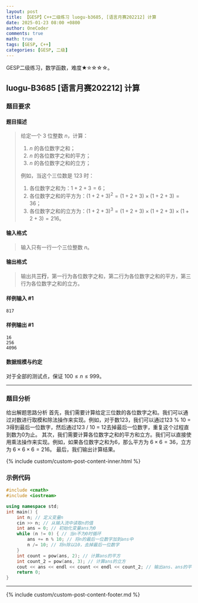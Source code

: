 ```yaml
---
layout: post
title: 【GESP】C++二级练习 luogu-b3685, [语言月赛202212] 计算
date: 2025-01-23 08:00 +0800
author: OneCoder
comments: true
math: true
tags: [GESP, C++]
categories: [GESP, 二级]
---
```

GESP二级练习，数学函数，难度★✮☆☆☆。

<!--more-->

## luogu-B3685 [语言月赛202212] 计算

### 题目要求

#### 题目描述

>给定一个 $3$ 位整数 $n$，计算：
>
>1. $n$ 的各位数字之和；
>2. $n$ 的各位数字之和的平方；
>3. $n$ 的各位数字之和的立方；
>
>例如，当这个三位数是 $123$ 时：
>
>1. 各位数字之和为：$1+2+3=6$；
>2. 各位数字之和的平方为：$(1+2+3)^2=(1+2+3)\times (1+2+3)=36$；
>3. 各位数字之和的立方为：$(1+2+3)^3=(1+2+3)\times (1+2+3)\times (1+2+3)=216$。

#### 输入格式

>输入只有一行一个三位整数 $n$。

#### 输出格式

>输出共**三行**，第一行为各位数字之和，第二行为各位数字之和的平方，第三行为各位数字之和的立方。

#### 样例输入 #1

```console
817
```

#### 样例输出 #1

```console
16
256
4096
```

#### 数据规模与约定

对于全部的测试点，保证 $100 \leq n \leq 999$。

---

### 题目分析

给出解题思路分析
首先，我们需要计算给定三位数的各位数字之和。我们可以通过对数进行取模和除法操作来实现。例如，对于数123，我们可以通过123 % 10 = 3得到最后一位数字，然后通过123 / 10 = 12去掉最后一位数字，重复这个过程直到数为0为止。
其次，我们需要计算各位数字之和的平方和立方。我们可以直接使用乘法操作来实现。例如，如果各位数字之和为6，那么平方为 $6 \times 6 = 36$，立方为 $6 \times 6 \times 6 = 216$。
最后，我们输出计算结果。

{% include custom/custom-post-content-inner.html %}

### 示例代码

```cpp
#include <cmath>
#include <iostream>

using namespace std;
int main() {
    int n; // 定义变量n
    cin >> n; // 从输入流中读取n的值
    int ans = 0; // 初始化变量ans为0
    while (n != 0) { // 当n不为0时循环
        ans += n % 10; // 将n的最后一位数字加到ans中
        n /= 10; // 将n除以10，去掉最后一位数字
    }
    int count = pow(ans, 2); // 计算ans的平方
    int count_2 = pow(ans, 3); // 计算ans的立方
    cout << ans << endl << count << endl << count_2; // 输出ans、ans的平方和ans的立方
    return 0;
}
```

---

{% include custom/custom-post-content-footer.md %}
